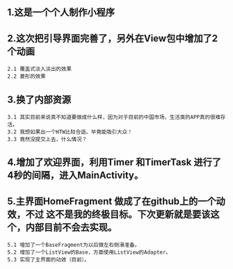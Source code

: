 ## 1.这是一个个人制作小程序
## 2.这次把引导界面完善了，另外在View包中增加了2个动画
    2.1 覆盖式淡入淡出的效果
    2.2 菱形的效果
## 3.换了内部资源
    3.1 其实目前来说真不知道要做成什么样，因为对于目前的中国市场，生活类的APP真的很难存活。
    3.2 我想如果出一个HTW比较合适。毕竟能吸引大众！
    3.3 竟然没提交上去，什么情况？
## 4.增加了欢迎界面，利用Timer 和TimerTask 进行了4秒的间隔，进入MainActivity。
## 5.主界面HomeFragment 做成了在github上的一个动效，不过 这不是我的终极目标。下次更新就是要该这个，内部目前不会去实现。
    5.1 增加了一个BaseFragment为以后做左右侧滑准备。
    5.2 增加了一个ListView的Base，方面使用ListView的Adapter。
    5.3 实现了主界面的动效（目前）。